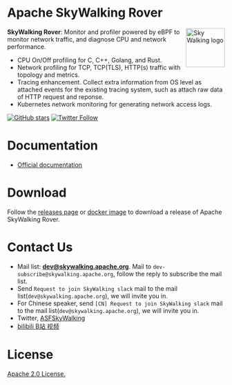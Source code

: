 Apache SkyWalking Rover
==========

<img src="http://skywalking.apache.org/assets/logo.svg" alt="Sky Walking logo" height="90px" align="right" />

**SkyWalking Rover**: Monitor and profiler powered by eBPF to monitor network traffic, and diagnose CPU and network performance.

- CPU On/Off profiling for C, C++, Golang, and Rust.
- Network profiling for TCP, TCP(TLS), HTTP(s) traffic with topology and metrics.
- Tracing enhancement. Collect extra information from OS level as attached events for the existing tracing system, such as attach raw data of HTTP request and reponse.
- Kubernetes network monitoring for generating network access logs. 

[![GitHub stars](https://img.shields.io/github/stars/apache/skywalking.svg?style=for-the-badge&label=Stars&logo=github)](https://github.com/apache/skywalking)
[![Twitter Follow](https://img.shields.io/twitter/follow/asfskywalking.svg?style=for-the-badge&label=Follow&logo=twitter)](https://twitter.com/AsfSkyWalking)

# Documentation
- [Official documentation](https://skywalking.apache.org/docs/#SkyWalkingRover)

# Download

Follow the [releases page](https://skywalking.apache.org/downloads/#SkyWalkingRover) or [docker image](https://hub.docker.com/r/apache/skywalking-rover) to download a release of Apache SkyWalking Rover.

# Contact Us
* Mail list: **dev@skywalking.apache.org**. Mail to `dev-subscribe@skywalking.apache.org`, follow the reply to subscribe the mail list.
* Send `Request to join SkyWalking slack` mail to the mail list(`dev@skywalking.apache.org`), we will invite you in.
* For Chinese speaker, send `[CN] Request to join SkyWalking slack` mail to the mail list(`dev@skywalking.apache.org`), we will invite you in.
* Twitter, [ASFSkyWalking](https://twitter.com/AsfSkyWalking)
* [bilibili B站 视频](https://space.bilibili.com/390683219)

# License
[Apache 2.0 License.](/LICENSE)
